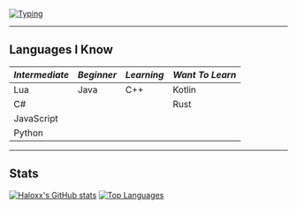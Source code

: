 [![Typing](https://readme-typing-svg.demolab.com?font=Fira+Code&duration=2500&pause=1000&vCenter=true&width=435&lines=I+am+Haloxx)](https://git.io/typing-svg)

---

## Languages I Know
| ***Intermediate*** | ***Beginner*** | ***Learning*** | ***Want To Learn*** |
| ----------- | ----------- | ----------- | ----------- |
| Lua | Java | C++ | Kotlin
| C# | <Beginner> | <Learning> | Rust
| JavaScript | <Beginner> | <Learning> | <Want To Learn>
| Python | <Beginner> | <Learning> | <Want To Learn>

---
  
## Stats
[![Haloxx's GitHub stats](https://github-readme-stats.vercel.app/api?username=xvhHaloxx&show_icons=true&theme=nord)](https://github.com/xvhHaloxx)
[![Top Languages](https://github-readme-stats.vercel.app/api/top-langs/?username=xvhHaloxx&layout=compact&theme=nord)](https://github.com/xvhHaloxx)
